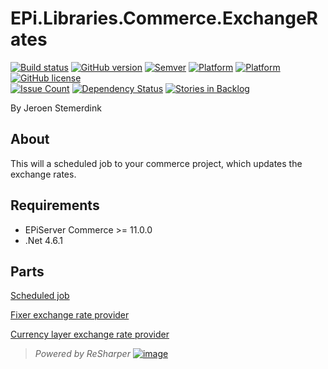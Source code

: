 # EPi.Libraries.Commerce.ExchangeRates

[![Build status](https://ci.appveyor.com/api/projects/status/d5ruha0q93g536ud?svg=true)](https://ci.appveyor.com/project/jstemerdink/epi-libraries-commerce-exchangerates)
[![GitHub version](https://badge.fury.io/gh/jstemerdink%2FEPi.Libraries.Commerce.ExchangeRates.svg)](http://badge.fury.io/gh/jstemerdink%2FEPi.Libraries.Commerce.ExchangeRates)
[![Semver](http://img.shields.io/SemVer/2.0.0.png)](http://semver.org/spec/v2.0.0.html)
[![Platform](https://img.shields.io/badge/platform-.NET%204.6.1-blue.svg?style=flat)](https://msdn.microsoft.com/en-us/library/w0x726c2%28v=vs.110%29.aspx)
[![Platform](https://img.shields.io/badge/EPiServer%20Commerce-%2011.0.0-orange.svg?style=flat)](http://world.episerver.com/commerce/)
[![GitHub license](https://img.shields.io/badge/license-MIT%20license-blue.svg?style=flat)](LICENSE)  
[![Issue Count](https://codeclimate.com/github/jstemerdink/EPi.Libraries.Commerce.ExchangeRates/badges/issue_count.svg)](https://codeclimate.com/github/jstemerdink/EPi.Libraries.Commerce.ExchangeRates)
[![Dependency Status](https://www.versioneye.com/user/projects/57a8fb3de5d599004970464e/badge.svg?style=flat-square)](https://www.versioneye.com/user/projects/57a8fb3de5d599004970464e)
[![Stories in Backlog](https://badge.waffle.io/jstemerdink/EPi.Libraries.Commerce.ExchangeRates.svg?label=enhancement&title=Backlog)](http://waffle.io/jstemerdink/EPi.Libraries.Commerce.ExchangeRates)

By Jeroen Stemerdink

## About
This will a scheduled job to your commerce project, which updates the exchange rates.

## Requirements

* EPiServer Commerce >= 11.0.0
* .Net 4.6.1

## Parts

[Scheduled job](EPi.Libraries.Commerce.ExchangeRates/README.md)

[Fixer exchange rate provider](EPi.Libraries.Commerce.ExchangeRates.Fixer/README.md)

[Currency layer exchange rate provider](EPi.Libraries.Commerce.ExchangeRates.CurrencyLayer/README.md)

> *Powered by ReSharper*
> [![image](https://i0.wp.com/jstemerdink.files.wordpress.com/2017/08/logo_resharper.png)](http://jetbrains.com)
